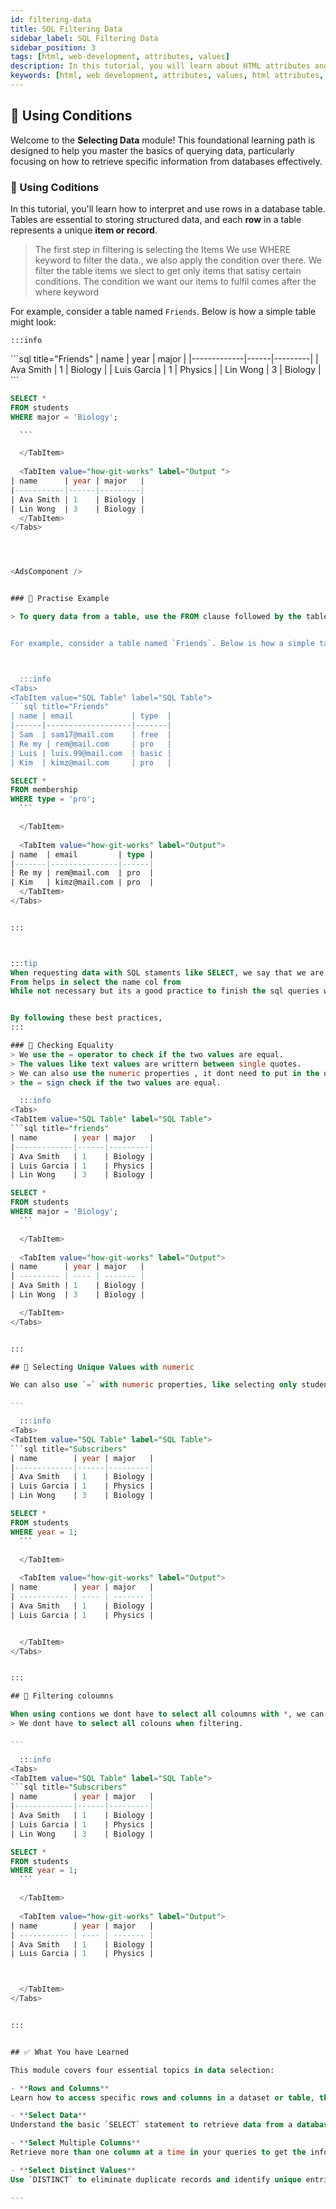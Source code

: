 ```yaml
---
id: filtering-data
title: SQL Filtering Data
sidebar_label: SQL Filtering Data
sidebar_position: 3
tags: [html, web-development, attributes, values]
description: In this tutorial, you will learn about HTML attributes and values. HTML attributes provide additional information about elements, and values define the specific settings or properties of the attributes.
keywords: [html, web development, attributes, values, html attributes, html values, html tutorial, html basics, web design, web pages, websites, html structure, html attributes tutorial, html values tutorial, html in 2024]
---
```


## 📙 Using Conditions

Welcome to the **Selecting Data** module! This foundational learning path is designed to help you master the basics of querying data, particularly focusing on how to retrieve specific information from databases effectively.


<AdsComponent />


### 📘 Using Coditions

In this tutorial, you'll learn how to interpret and use rows in a database table. Tables are essential to storing structured data, and each **row** in a table represents a unique **item or record**.
> The first step in filtering is selecting the Items
> We use WHERE keyword to filter the data., we also apply the condition over there. 
> We filter the table items we slect to get only items that satisy certain conditions.
> The condition we want our items to fulfil comes after the where keyword


For example, consider a table named `Friends`. Below is how a simple table might look:



    :::info
<Tabs>
  <TabItem value="SQL Table" label="SQL Table">
```sql title="Friends"
| name        | year | major   |
|-------------|------|---------|
| Ava Smith   | 1    | Biology |
| Luis Garcia | 1    | Physics |
| Lin Wong    | 3    | Biology |
```
  </TabItem>

<TabItem value="SQL Code" label="SQL Code">
  
  ```sql title="Creating SQL Tables & db. "
SELECT *		
FROM students	
WHERE major = 'Biology';

    ```

    </TabItem>
    
    <TabItem value="how-git-works" label="Output ">
| name      | year | major   |
|-----------|------|---------|
| Ava Smith | 1    | Biology |
| Lin Wong  | 3    | Biology |
    </TabItem>
</Tabs>




<AdsComponent />


### 📘 Practise Example

> To query data from a table, use the FROM clause followed by the table's name.


For example, consider a table named `Friends`. Below is how a simple table might look:



    :::info
<Tabs>
  <TabItem value="SQL Table" label="SQL Table">
```sql title="Friends"
| name | email             | type  |
|------|-------------------|-------|
| Sam  | sam17@mail.com    | free  |
| Re my | rem@mail.com     | pro   |
| Luis | luis.99@mail.com  | basic |
| Kim  | kimz@mail.com     | pro   |
```
  </TabItem>

<TabItem value="SQL Code" label="SQL Code">
  
  ```sql title="Creating SQL Tables. "
SELECT *
FROM membership
WHERE type = 'pro';
    ```

    </TabItem>
    
    <TabItem value="how-git-works" label="Output">
| name  | email         | type |
|-------|---------------|------|
| Re my | rem@mail.com  | pro  |
| Kim   | kimz@mail.com | pro  |
    </TabItem>
</Tabs>


:::



:::tip
 When requesting data with SQL staments like SELECT, we say that we are making a query.
From helps in select the name col from
While not necessary but its a good practice to finish the sql queries with;


By following these best practices, 
:::

### 🔄 Checking Equality
> We use the = operator to check if the two values are equal.
> The values like text values are writtern between single quotes. 
> We can also use the numeric properties , it dont need to put in the quotes. 
> the = sign check if the two values are equal. 

    :::info
<Tabs>
  <TabItem value="SQL Table" label="SQL Table">
```sql title="friends"
| name        | year | major   |
|-------------|------|---------|
| Ava Smith   | 1    | Biology |
| Luis Garcia | 1    | Physics |
| Lin Wong    | 3    | Biology |
```
  </TabItem>

<TabItem value="SQL Code" label="SQL Code">
  
  ```sql title="Creating SQL Tables. "
SELECT *
FROM students
WHERE major = 'Biology';
    ```

    </TabItem>
    
    <TabItem value="how-git-works" label="Output">
| name      | year | major   |
| --------- | ---- | ------- |
| Ava Smith | 1    | Biology |
| Lin Wong  | 3    | Biology |

    </TabItem>
</Tabs>


:::

## 🧹 Selecting Unique Values with numeric

We can also use `=` with numeric properties, like selecting only students that have the year value `1`.

---

    :::info
<Tabs>
  <TabItem value="SQL Table" label="SQL Table">
```sql title="Subscribers"
| name        | year | major   |
|-------------|------|---------|
| Ava Smith   | 1    | Biology |
| Luis Garcia | 1    | Physics |
| Lin Wong    | 3    | Biology |
```
  </TabItem>

<TabItem value="SQL Code" label="SQL Code">
  
  ```sql title="Creating SQL Tables. "
SELECT *
FROM students
WHERE year = 1;
    ```

    </TabItem>
    
    <TabItem value="how-git-works" label="Output">
| name        | year | major   |
| ----------- | ---- | ------- |
| Ava Smith   | 1    | Biology |
| Luis Garcia | 1    | Physics |


    </TabItem>
</Tabs>


:::

## 🧹 Filtering coloumns

When using contions we dont have to select all coloumns with *, we can select only a couple like name and year. 
> We dont have to select all colouns when filtering. 

---

    :::info
<Tabs>
  <TabItem value="SQL Table" label="SQL Table">
```sql title="Subscribers"
| name        | year | major   |
|-------------|------|---------|
| Ava Smith   | 1    | Biology |
| Luis Garcia | 1    | Physics |
| Lin Wong    | 3    | Biology |
```
  </TabItem>

<TabItem value="SQL Code" label="SQL Code">
  
  ```sql title="Creating SQL Tables. "
SELECT *
FROM students
WHERE year = 1;
    ```

    </TabItem>
    
    <TabItem value="how-git-works" label="Output">
| name        | year | major   |
| ----------- | ---- | ------- |
| Ava Smith   | 1    | Biology |
| Luis Garcia | 1    | Physics |



    </TabItem>
</Tabs>


:::


## ✅ What You have Learned

This module covers four essential topics in data selection:

- **Rows and Columns**  
  Learn how to access specific rows and columns in a dataset or table, the building blocks of any query.

- **Select Data**  
  Understand the basic `SELECT` statement to retrieve data from a database.

- **Select Multiple Columns**  
  Retrieve more than one column at a time in your queries to get the information you need all at once.

- **Select Distinct Values**  
  Use `DISTINCT` to eliminate duplicate records and identify unique entries within your dataset.

---